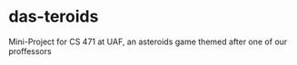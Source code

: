 # das-teroids
Mini-Project for CS 471 at UAF, an asteroids game themed after one of our proffessors
